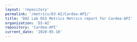 ```yaml
---
layout: 'repository'
permalink: '/metrics/D3-AI/Cardea-API/'
title: 'DAI Lab OSS Metrics Metrics report for Cardea-API'
organization: 'D3-AI'
repository: 'Cardea-API'
current_date: '2020-05-10'
---
```

